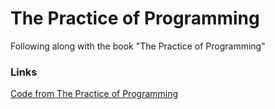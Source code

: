# The Practice of Programming

Following along with the book "The Practice of Programming"

### Links

[Code from The Practice of Programming](https://www.cs.princeton.edu/~bwk/tpop.webpage/code.html)
